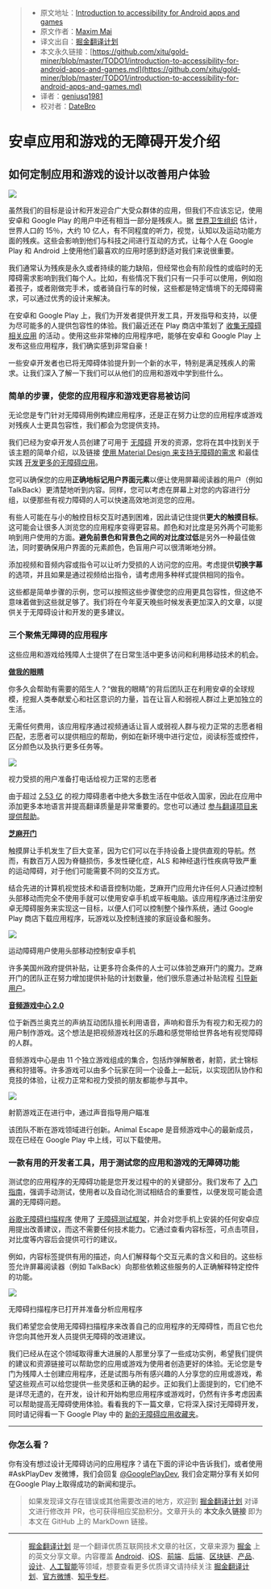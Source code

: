 > * 原文地址：[Introduction to accessibility for Android apps and games](https://medium.com/googleplaydev/introduction-to-accessibility-for-android-apps-and-games-d0e7af5384d)
> * 原文作者：[Maxim Mai](https://medium.com/@maximfmai?source=post_header_lockup)
> * 译文出自：[掘金翻译计划](https://github.com/xitu/gold-miner)
> * 本文永久链接：[https://github.com/xitu/gold-miner/blob/master/TODO1/introduction-to-accessibility-for-android-apps-and-games.md](https://github.com/xitu/gold-miner/blob/master/TODO1/introduction-to-accessibility-for-android-apps-and-games.md)
> * 译者：[geniusq1981](https://github.com/geniusq1981)
> * 校对者：[DateBro](https://github.com/DateBro)

# 安卓应用和游戏的无障碍开发介绍

## 如何定制应用和游戏的设计以改善用户体验

![](https://cdn-images-1.medium.com/max/800/0*C2kWfqX8bsbps-ME.)

虽然我们的目标是设计和开发迎合广大受众群体的应用，但我们不应该忘记，使用安卓和 Google Play 的用户中还有相当一部分是残疾人。据 [世界卫生组织](http://www.who.int/disabilities/world_report/2011/report/en/) 估计，世界人口的 15％，大约 10 亿人，有不同程度的听力，视觉，认知以及运动功能方面的残疾。这些会影响到他们与科技之间进行互动的方式，让每个人在 Google Play 和 Android 上使用他们最喜欢的应用时感到舒适对我们来说很重要。

我们通常认为残疾是永久或者持续的能力缺陷，但经常也会有阶段性的或临时的无障碍需求影响到我们每个人。比如，有些情况下我们只有一只手可以使用，例如抱着孩子，或者刚做完手术，或者骑自行车的时候，这些都是特定情境下的无障碍需求，可以通过优秀的设计来解决。

在安卓和 Google Play 上，我们为开发者提供开发工具，开发指导和支持，以便为尽可能多的人提供包容性的体验。我们最近还在 Play 商店中策划了 [收集无障碍相关应用](https://www.google.com/url?q=http://play.google.com/store/apps/topic?id%3Dcampaign_editorial_300324a_accessapps18&sa=D&source=hangouts&ust=1526630727446000&usg=AFQjCNFT86-9N1DrImf9arznkRQ-QdarXA) 的活动 。使用这些非常棒的应用程序吧，能够在安卓和 Google Play 上发布这些应用程序，我们确实感到非常自豪！

一些安卓开发者也已将无障碍体验提升到一个新的水平，特别是满足残疾人的需求。让我们深入了解一下我们可以从他们的应用和游戏中学到些什么。

### 简单的步骤，使您的应用程序和游戏更容易被访问

无论您是专门针对无障碍用例构建应用程序，还是正在努力让您的应用程序或游戏对残疾人士更具包容性，我们都会为您提供支持。

我们已经为安卓开发人员创建了可用于 [无障碍](https://developer.android.com/guide/topics/ui/accessibility/) 开发的资源，您将在其中找到关于该主题的简单介绍，以及链接 [使用 Material Design 来支持无障碍的需求](https://material.io/guidelines/usability/accessibility.html) 和最佳实践 [开发更多的无障碍应用](https://developer.android.com/guide/topics/ui/accessibility/apps)。

您可以确保您的应用**正确地标记用户界面元素**以便让使用屏幕阅读器的用户（例如 TalkBack）更清楚地听到内容。同样，您可以考虑在屏幕上对您的内容进行分组，以便那些有视力障碍的人可以快速高效地浏览您的应用。

有些人可能在与小的触控目标交互时遇到困难，因此请记住提供**更大的触摸目标**。这可能会让很多人浏览您的应用程序变得更容易。颜色和对比度是另外两个可能影响到用户使用的方面。**避免前景色和背景色之间的对比度过低**是另外一种最佳做法，同时要确保用户界面的元素颜色，色盲用户可以很清晰地分辨。

添加视频和音频内容或指令可以让听力受损的人访问您的应用。考虑提供**切换字幕**的选项，并且如果是通过视频给出指令，请考虑用多种样式提供相同的指令。

这些都是简单步骤的示例，您可以按照这些步骤使您的应用更具包容性，但这绝不意味着做到这些就足够了。我们将在今年夏天晚些时候发表更加深入的文章，以提供关于无障碍设计和开发的更多建议。

### 三个聚焦无障碍的应用程序

这些应用和游戏给残障人士提供了在日常生活中更多访问和利用移动技术的机会。

[**做我的眼睛**](https://play.google.com/store/apps/details?id=com.bemyeyes.bemyeyes)

你多久会帮助有需要的陌生人？“做我的眼睛”的背后团队正在利用安卓的全球规模，挖掘人类奉献爱心和社区意识的力量，旨在让盲人和弱视人群过上更加独立的生活。

无需任何费用，该应用程序通过视频通话让盲人或弱视人群与视力正常的志愿者相匹配，志愿者可以提供相应的帮助，例如在新环境中进行定位，阅读标签或控件，区分颜色以及执行更多任务等。

![](https://cdn-images-1.medium.com/max/800/0*ZWrIIDxpH76qNmfL.)

视力受损的用户准备打电话给视力正常的志愿者

由于超过 [2.53 亿](http://www.who.int/en/news-room/fact-sheets/detail/blindness-and-visual-impairment) 的视力障碍患者中绝大多数生活在中低收入国家，因此在应用中添加更多本地语言并提高翻译质量是非常重要的。您也可以通过 [参与翻译项目来提供帮助](https://crowdin.com/project/be-my-eyes-android)。

[**芝麻开门**](https://play.google.com/store/apps/details?id=com.sesame.phone_nougat)

触摸屏让手机发生了巨大变革，因为它们可以在手持设备上提供直观的导航。然而，有数百万人因为脊髓损伤，多发性硬化症，ALS 和神经退行性疾病导致严重的运动障碍，对于他们可能需要不同的交互方式。

结合先进的计算机视觉技术和语音控制功能，芝麻开门应用允许任何人只通过控制头部移动而完全不使用手就可以使用安卓手机或平板电脑。该应用程序通过注册安卓无障碍服务来实现这一目标，以便人们可以控制整个操作系统，通过 Google Play 商店下载应用程序，玩游戏以及控制连接的家庭设备和服务。

![](https://cdn-images-1.medium.com/max/800/0*xPVd0S0KMl_mN3Cn.)

运动障碍用户使用头部移动控制安卓手机

许多美国州政府提供补贴，让更多符合条件的人士可以体验芝麻开门的魔力。芝麻开门的团队正在努力增加提供补贴的计划数量，他们很乐意通过补贴流程 [引导新用户](https://sesame-enable.com/get-help-with-state-benefits/)。

[**音频游戏中心 2.0**](https://play.google.com/store/apps/details?id=com.AUT.AudioGameHub)

位于新西兰奥克兰的声纳互动团队擅长利用语音，声响和音乐为有视力和无视力的用户制作游戏。这个想法是把视频游戏社区的乐趣和感觉带给世界各地有视觉障碍的人群。

音频游戏中心是由 11 个独立游戏组成的集合，包括炸弹解散者，射箭，武士锦标赛和狩猎等。许多游戏可以由多个玩家在同一个设备上一起玩，以实现团队协作和竞技的体验，让视力正常和视力受损的朋友都能参与其中。

![](https://cdn-images-1.medium.com/max/800/1*2lC2yhviSS9fjtcju9TVHA.png)

射箭游戏正在进行中，通过声音指导用户瞄准

该团队不断在游戏领域进行创新。Animal Escape 是音频游戏中心的最新成员，现在已经在 Google Play 中上线，可以下载使用。

### 一款有用的开发者工具，用于测试您的应用和游戏的无障碍功能

测试您的应用程序的无障碍功能是您开发过程中的的关键部分。我们发布了 [入门指南](https://developer.android.com/training/accessibility/testing#top_of_page)，强调手动测试，使用者以及自动化测试相结合的重要性，以便发现可能会遗漏的无障碍问题。

[谷歌无障碍扫描程序](https://play.google.com/store/apps/details?id=com.google.android.apps.accessibility.auditor) 使用了 [无障碍测试框架](https://github.com/google/Accessibility-Test-Framework-for-Android)，并会对您手机上安装的任何安卓应用提出改善建议，而这不需要任何技术能力。它通过查看内容标签，可点击项目，对比度等内容后会提供可行的建议。

例如，内容标签提供有用的描述，向人们解释每个交互元素的含义和目的。这些标签允许屏幕阅读器（例如 TalkBack）向那些依赖这些服务的人正确解释特定控件的功能。

![](https://cdn-images-1.medium.com/max/800/1*aAcJvQ75gLoECAO5grbCLA.png)

无障碍扫描程序已打开并准备分析应用程序

我们希望您会使用无障碍扫描程序来改善自己的应用程序的无障碍性，而且它也允许您向其他开发人员提供无障碍的改进建议。

我们已经从在这个领域取得重大进展的人那里分享了一些成功实例，希望我们提供的建议和资源链接可以帮助您的应用或游戏为使用者创造更好的体验。无论您是专门为残障人士创建应用程序，还是试图与所有感兴趣的人分享您的应用或游戏，希望这些观点可以给您提供一些灵感和正确的起步。正如我们上面提到的，它们绝不是详尽无遗的，在开发，设计和开始构思应用程序或游戏时，仍然有许多考虑因素可以帮助提高无障碍使用体验。看看我的下一篇文章，它将深入探讨无障碍开发，同时请记得看一下 Google Play 中的 [新的无障碍应用收藏夹](https://www.google.com/url?q=http://play.google.com/store/apps/topic?id%3Dcampaign_editorial_300324a_accessapps18&sa=D&source=hangouts&ust=1526630727446000&usg=AFQjCNFT86-9N1DrImf9arznkRQ-QdarXA)。

* * *

### 你怎么看？

你有没有想过设计无障碍访问的应用程序？请在下面的评论中告诉我们，或者使用 #AskPlayDev 发微博，我们会回复 [@GooglePlayDev](http://twitter.com/googleplaydev), 我们会定期分享有关如何在Google Play上取得成功的新闻和提示。

> 如果发现译文存在错误或其他需要改进的地方，欢迎到 [掘金翻译计划](https://github.com/xitu/gold-miner) 对译文进行修改并 PR，也可获得相应奖励积分。文章开头的 **本文永久链接** 即为本文在 GitHub 上的 MarkDown 链接。


---

> [掘金翻译计划](https://github.com/xitu/gold-miner) 是一个翻译优质互联网技术文章的社区，文章来源为 [掘金](https://juejin.im) 上的英文分享文章。内容覆盖 [Android](https://github.com/xitu/gold-miner#android)、[iOS](https://github.com/xitu/gold-miner#ios)、[前端](https://github.com/xitu/gold-miner#前端)、[后端](https://github.com/xitu/gold-miner#后端)、[区块链](https://github.com/xitu/gold-miner#区块链)、[产品](https://github.com/xitu/gold-miner#产品)、[设计](https://github.com/xitu/gold-miner#设计)、[人工智能](https://github.com/xitu/gold-miner#人工智能)等领域，想要查看更多优质译文请持续关注 [掘金翻译计划](https://github.com/xitu/gold-miner)、[官方微博](http://weibo.com/juejinfanyi)、[知乎专栏](https://zhuanlan.zhihu.com/juejinfanyi)。
